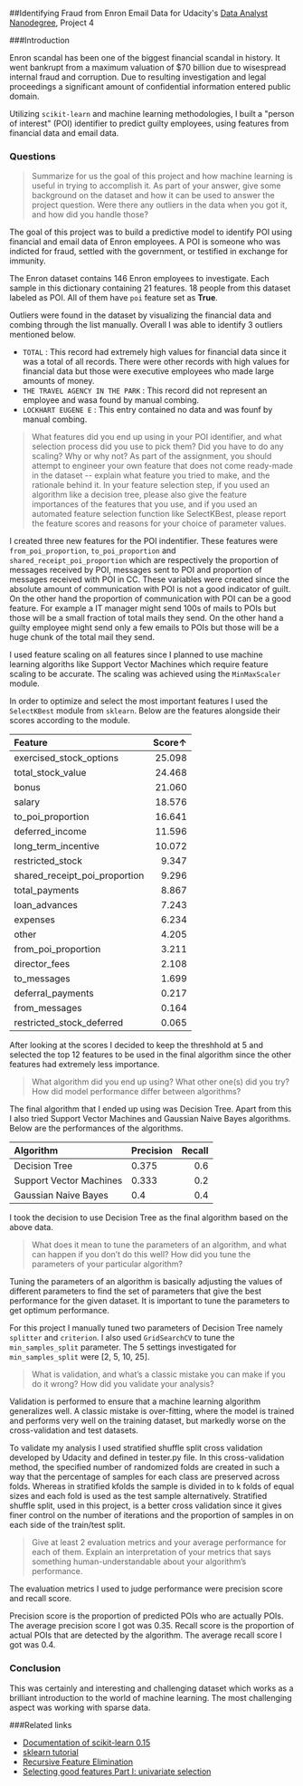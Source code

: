 ##Identifying Fraud from Enron Email Data
for Udacity's [Data Analyst Nanodegree](https://www.udacity.com/course/nd002), Project 4

###Introduction

Enron scandal has been one of the biggest financial scandal in history. It went bankrupt from a maximum valuation of $70 billion due to wisespread internal fraud and corruption. Due to resulting investigation and legal proceedings a significant amount of confidential information entered public domain.

Utilizing `scikit-learn` and machine learning methodologies, I built a "person of interest" (POI) identifier to predict guilty employees, using features from financial data and email data.

### Questions

> Summarize for us the goal of this project and how machine learning is useful in trying to accomplish it. As part of your answer, give some background on the dataset and how it can be used to answer the project question. Were there any outliers in the data when you got it, and how did you handle those?

The goal of this project was to build a predictive model to identify POI using financial and email data of Enron employees. A POI is someone who was indicted for fraud, settled with the government, or testified in exchange for immunity.

The Enron dataset contains 146 Enron employees to investigate. Each sample in this dictionary containing 21 features. 18 people from this dataset labeled as POI. All of them have `poi` feature set as **True**. 

Outliers were found in the dataset by visualizing the financial data and combing through the list manually. Overall I was able to identify 3 outliers mentioned below.

- `TOTAL` : This record had extremely high values for financial data since it was a total of all records. There were other records with high values for financial data but those were executive employees who made large amounts of money.
- `THE TRAVEL AGENCY IN THE PARK` : This record did not represent an employee and wasa found by manual combing.
- `LOCKHART EUGENE E` : This entry contained no data and was founf by manual combing.



>What features did you end up using in your POI identifier, and what selection process did you use to pick them? Did you have to do any scaling? Why or why not? As part of the assignment, you should attempt to engineer your own feature that does not come ready-made in the dataset -- explain what feature you tried to make, and the rationale behind it. In your feature selection step, if you used an algorithm like a decision tree, please also give the feature importances of the features that you use, and if you used an automated feature selection function like SelectKBest, please report the feature scores and reasons for your choice of parameter values.

 
I created three new features for the POI indentifier. These features were `from_poi_proportion`, `to_poi_proportion` and `shared_receipt_poi_proportion` which are respectively the proportion of messages received by POI, messages sent to POI and proportion of messages received with POI in CC. These variables were created since the absolute amount of communication with POI is not a good indicator of guilt. On the other hand the proportion of communication with POI can be a good feature. For example a IT manager might send 100s of mails to POIs but those will be a small fraction of total mails they send. On the other hand a guilty employee might send only a few emails to POIs but those will be a huge chunk of the total mail they send.

I used feature scaling on all features since I planned to use machine learning algoriths like Support Vector Machines which require feature scaling to be accurate. The scaling was achieved using the `MinMaxScaler` module.

In order to optimize and select the most important features I used the `SelectKBest` module from `sklearn`. Below are the features alongside their scores according to the module.

| Feature                 | Score↑ |
| :---------------------- | -----: |
| exercised_stock_options | 25.098 |
| total_stock_value | 24.468 |
| bonus | 21.060 |
| salary | 18.576 |
| to_poi_proportion |	 16.641 |
| deferred_income | 11.596 |
| long_term_incentive | 10.072 |
| restricted_stock | 9.347 |
| shared_receipt_poi_proportion | 9.296 |
| total_payments | 8.867 |
| loan_advances | 7.243 |
|expenses | 6.234|
|other | 4.205|
|from_poi_proportion | 3.211|
|director_fees | 2.108 |
|to_messages | 1.699 |
|deferral_payments | 0.217 |
|from_messages | 0.164 |
|restricted_stock_deferred | 0.065|

After looking at the scores I decided to keep the threshhold at 5 and selected the top 12 features to be used in the final algorithm since the other features had extremely less importance.



> What algorithm did you end up using? What other one(s) did you try? How did model performance differ between algorithms? 

The final algorithm that I ended up using was Decision Tree. Apart from this I also tried Support Vector Machines and Gaussian Naive Bayes algorithms. Below are the performances of the algorithms.

| Algorithm | Precision | Recall |
| :-------- | --------- | -----: |
| Decision Tree | 0.375 | 0.6 |
| Support Vector Machines | 0.333 | 0.2 |
| Gaussian Naive Bayes | 0.4 | 0.4 |

I took the decision to use Decision Tree as the final algorithm based on the above data.


> What does it mean to tune the parameters of an algorithm, and what can happen if you don’t do this well?  How did you tune the parameters of your particular algorithm? 

Tuning the parameters of an algorithm is basically adjusting the values of different parameters to find the set of parameters that give the best performance for the given dataset. It is important to tune the parameters to get optimum performance.

For this project I manually tuned two parameters of Decision Tree namely `splitter` and `criterion`. I also used `GridSearchCV` to tune the `min_samples_split` parameter. The 5 settings investigated for `min_samples_split` were [2, 5, 10, 25].

> What is validation, and what’s a classic mistake you can make if you do it wrong? How did you validate your analysis?

Validation is performed to ensure that a machine learning algorithm generalizes well.  A classic mistake is over-fitting, where the model is trained and performs very well on the training dataset, but markedly worse on the cross-validation and test datasets.

To validate my analysis I used stratified shuffle split cross validation developed by Udacity and defined in tester.py file. In this cross-validation method, the specified number of randomized folds are created in such a way that the percentage of samples for each class are preserved across folds. Whereas in stratified kfolds the sample is divided in to k folds of equal sizes and each fold is used as the test sample alternatively. Stratified shuffle split, used in this project, is a better cross validation since it gives finer control on the number of iterations and the proportion of samples in on each side of the train/test split.



> Give at least 2 evaluation metrics and your average performance for each of them.  Explain an interpretation of your metrics that says something human-understandable about your algorithm’s performance.

The evaluation metrics I used to judge performance were precision score and recall score. 

Precision score is the proportion of predicted POIs who are actually POIs. The average precision score I got was 0.35. Recall score is the proportion of actual POIs that are detected by the algorithm. The average recall score I got was 0.4.


### Conclusion

This was certainly and interesting and challenging dataset which works as a brilliant introduction to the world of machine learning. The most challenging aspect was working with sparse data.

###Related links
- [Documentation of scikit-learn 0.15][1]
- [sklearn tutorial][2]
- [Recursive Feature Elimination][3]
- [Selecting good features Part I: univariate selection][4]

[1]: http://scikit-learn.org/stable/documentation.html
[2]: http://amueller.github.io/sklearn_tutorial/
[3]: http://topepo.github.io/caret/rfe.html
[4]: http://blog.datadive.net/selecting-good-features-part-i-univariate-selection/
[5]: https://www.kaggle.com/c/the-analytics-edge-mit-15-071x/forums/t/7837/cross-validation-the-right-and-the-wrong-way